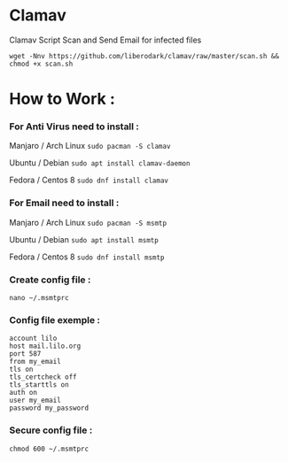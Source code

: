 # Clamav

Clamav Script Scan and Send Email for infected files

```
wget -Nnv https://github.com/liberodark/clamav/raw/master/scan.sh && chmod +x scan.sh
```


# How to Work : 

### For Anti Virus need to install :

Manjaro / Arch Linux
`sudo pacman -S clamav`

Ubuntu / Debian
`sudo apt install clamav-daemon`

Fedora / Centos 8
`sudo dnf install clamav`

### For Email need to install :

Manjaro / Arch Linux
`sudo pacman -S msmtp`

Ubuntu / Debian
`sudo apt install msmtp`

Fedora / Centos 8
`sudo dnf install msmtp`

### Create config file :

`nano ~/.msmtprc`

### Config file exemple :

```
account lilo
host mail.lilo.org
port 587
from my_email
tls on
tls_certcheck off
tls_starttls on
auth on
user my_email
password my_password
```

### Secure config file :

`chmod 600 ~/.msmtprc`
